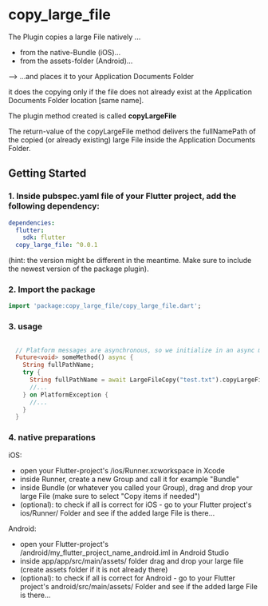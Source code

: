 # copy_large_file

The Plugin copies a large File natively ...
- from the native-Bundle (iOS)...
- from the assets-folder (Android)...

--> ...and places it to your Application Documents Folder

it does the copying only if the file does not already exist at the Application Documents Folder location [same name].

The plugin method created is called **copyLargeFile**

The return-value of the copyLargeFile method delivers the fullNamePath of the copied (or already existing) large File inside the Application Documents Folder.

## Getting Started

### 1. Inside pubspec.yaml file of your Flutter project, add the following dependency:

```yaml
dependencies:
  flutter:
    sdk: flutter
  copy_large_file: ^0.0.1
```
(hint: the version might be different in the meantime. Make sure to include the newest version of the package plugin).

### 2. Import the package

```dart
import 'package:copy_large_file/copy_large_file.dart';
```

### 3. usage

```dart

  // Platform messages are asynchronous, so we initialize in an async method.
  Future<void> someMethod() async {
    String fullPathName;
    try {
      String fullPathName = await LargeFileCopy("test.txt").copyLargeFile;
      //...
    } on PlatformException {
      //...
    }
  }
```

### 4. native preparations

iOS:
- open your Flutter-project's /ios/Runner.xcworkspace in Xcode
- inside Runner, create a new Group and call it for example "Bundle"
- inside Bundle (or whatever you called your Group), drag and drop your large File (make sure to select "Copy items if needed")
- (optional): to check if all is correct for iOS - go to your Flutter project's ios/Runner/ Folder and see if the added large File is there...

Android:

- open your Flutter-project's /android/my_flutter_project_name_android.iml in Android Studio
- inside app/app/src/main/assets/ folder drag and drop your large file (create assets folder if it is not already there)
- (optional): to check if all is correct for Android - go to your Flutter project's android/src/main/assets/ Folder and see if the added large File is there...